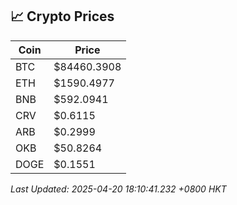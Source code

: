 ## 📈 Crypto Prices

| Coin | Price |
| ---- | ----- |
| BTC | $84460.3908 |
| ETH | $1590.4977 |
| BNB | $592.0941 |
| CRV | $0.6115 |
| ARB | $0.2999 |
| OKB | $50.8264 |
| DOGE | $0.1551 |

_Last Updated: 2025-04-20 18:10:41.232 +0800 HKT_